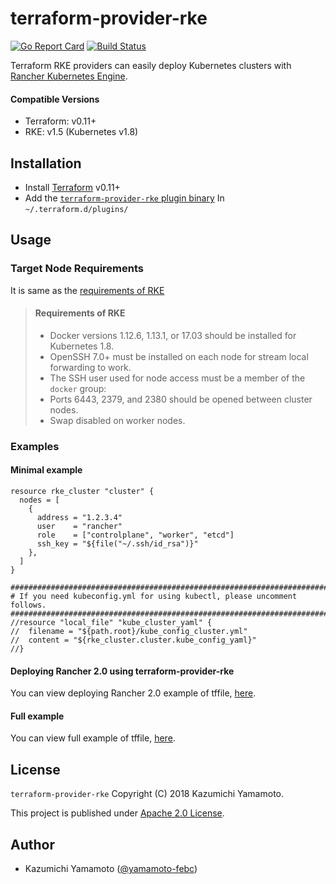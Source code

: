 # terraform-provider-rke


[![Go Report Card](https://goreportcard.com/badge/github.com/yamamoto-febc/terraform-provider-rke)](https://goreportcard.com/report/github.com/yamamoto-febc/terraform-provider-rke)
[![Build Status](https://travis-ci.org/yamamoto-febc/terraform-provider-rke.svg?branch=master)](https://travis-ci.org/yamamoto-febc/terraform-provider-rke)

Terraform RKE providers can easily deploy Kubernetes clusters with [Rancher Kubernetes Engine](https://github.com/rancher/rke).  

#### Compatible Versions

- Terraform: v0.11+
- RKE: v1.5 (Kubernetes v1.8)

## Installation

- Install [Terraform](https://www.terraform.io/downloads.html) v0.11+ 
- Add the [`terraform-provider-rke` plugin binary](https://github.com/yamamoto-febc/terraform-provider-rke/releases/latest) In `~/.terraform.d/plugins/` 

## Usage

### Target Node Requirements

It is same as the [requirements of RKE](https://github.com/rancher/rke/blob/master/README.md#requirements)

> #### Requirements of RKE
>
> - Docker versions 1.12.6, 1.13.1, or 17.03 should be installed for Kubernetes 1.8.
> - OpenSSH 7.0+ must be installed on each node for stream local forwarding to work.
> - The SSH user used for node access must be a member of the `docker` group:
> - Ports 6443, 2379, and 2380 should be opened between cluster nodes.
> - Swap disabled on worker nodes.

### Examples

#### Minimal example

```hcl
resource rke_cluster "cluster" {
  nodes = [
    {
      address = "1.2.3.4"
      user    = "rancher"
      role    = ["controlplane", "worker", "etcd"]
      ssh_key = "${file("~/.ssh/id_rsa")}"
    },
  ]
}

###############################################################################
# If you need kubeconfig.yml for using kubectl, please uncomment follows.
###############################################################################
//resource "local_file" "kube_cluster_yaml" {
//  filename = "${path.root}/kube_config_cluster.yml"
//  content = "${rke_cluster.cluster.kube_config_yaml}"
//}
```

#### Deploying Rancher 2.0 using terraform-provider-rke

You can view deploying Rancher 2.0 example of tffile, [here](examples/rancher_server/example.tf).


#### Full example

You can view full example of tffile, [here](examples/full/example.tf).

## License

 `terraform-provider-rke` Copyright (C) 2018 Kazumichi Yamamoto.

  This project is published under [Apache 2.0 License](LICENSE.txt).
  
## Author

  * Kazumichi Yamamoto ([@yamamoto-febc](https://github.com/yamamoto-febc))